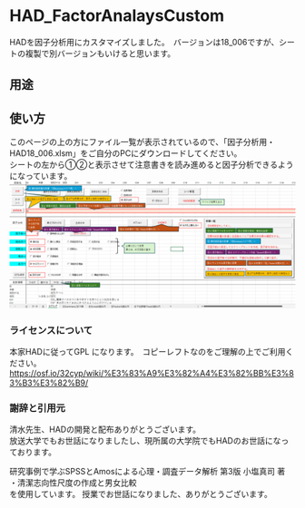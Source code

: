 # HAD_FactorAnalaysCustom
HADを因子分析用にカスタマイズしました。　バージョンは18_006ですが、シートの複製で別バージョンもいけると思います。
## 用途

## 使い方
このページの上の方にファイル一覧が表示されているので、「因子分析用・HAD18_006.xlsm」をご自分のPCにダウンロードしてください。  
シートの左から①②と表示させて注意書きを読み進めると因子分析できるようになっています。
![スクショ](screenshot.png)

### ライセンスについて
本家HADに従ってGPL になります。　コピーレフトなのをご理解の上でご利用ください。
https://osf.io/32cyp/wiki/%E3%83%A9%E3%82%A4%E3%82%BB%E3%83%B3%E3%82%B9/

### 謝辞と引用元
清水先生、HADの開発と配布ありがとうございます。  
放送大学でもお世話になりましたし、現所属の大学院でもHADのお世話になっております。  
  
研究事例で学ぶSPSSとAmosによる心理・調査データ解析 第3版 小塩真司 著　  
・清潔志向性尺度の作成と男女比較　  
を使用しています。 授業でお世話になりました、ありがとうございます。
